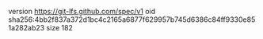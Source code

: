 version https://git-lfs.github.com/spec/v1
oid sha256:4bb2f837a372d1bc4c2165a6877f629957b745d6386c84ff9330e851a282ab23
size 182
